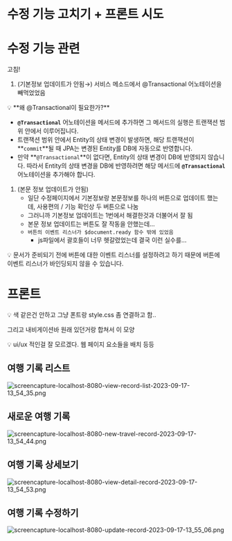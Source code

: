# 수정 기능 고치기 + 프론트 시도

# 수정 기능 관련

고침!

1. (기본정보 업데이트가 안됨→) 서비스 메소드에서 @Transactional 어노테이션을 빼먹었었음

<aside>
💡 **왜 @Transactional이 필요한가?**

- **`@Transactional`** 어노테이션을 메서드에 추가하면 그 메서드의 실행은 트랜잭션 범위 안에서 이루어집니다.
- 트랜잭션 범위 안에서 Entity의 상태 변경이 발생하면, 해당 트랜잭션이 **`commit`**될 때 JPA는 변경된 Entity를 DB에 자동으로 반영합니다.
- 만약 **`@Transactional`**이 없다면, Entity의 상태 변경이 DB에 반영되지 않습니다. 따라서 Entity의 상태 변경을 DB에 반영하려면 해당 메서드에 **`@Transactional`** 어노테이션을 추가해야 합니다.
</aside>

1. (본문 정보 업데이트가 안됨)
    - 일단 수정페이지에서 기본정보랑 본문정보를 하나의 버튼으로 업데이트 했는데, 사용편의 / 기능 확인상 두 버튼으로 나눔
    - 그러니까 기본정보 업데이트는 1번에서 해결한것과 더불어서 잘 됨
    - 본문 정보 업데이트는 버튼도 잘 작동을 안했는데…
    - `버튼의 이벤트 리스너가 $document.ready 함수 밖에 있었음`
        - js파일에서 괄호들이 너무 헷갈렸었는데 결국 이런 실수를…

<aside>
💡  문서가 준비되기 전에 버튼에 대한 이벤트 리스너를 설정하려고 하기 때문에 버튼에 이벤트 리스너가 바인딩되지 않을 수 있습니다.

</aside>

# 프론트

<aside>
💡 색 같은건 안하고 그냥 폰트랑 style.css 좀 연결하고 함..

그리고 내비게이션바 원래 있던거랑 합쳐서 이 모양

</aside>

<aside>
💡 ui/ux 적인걸 잘 모르겠다. 웹 페이지 요소들을 배치 등등

</aside>

## 여행 기록 리스트

![screencapture-localhost-8080-view-record-list-2023-09-17-13_54_35.png](%E1%84%89%E1%85%AE%E1%84%8C%E1%85%A5%E1%86%BC%20%E1%84%80%E1%85%B5%E1%84%82%E1%85%B3%E1%86%BC%20%E1%84%80%E1%85%A9%E1%84%8E%E1%85%B5%E1%84%80%E1%85%B5%20+%20%E1%84%91%E1%85%B3%E1%84%85%E1%85%A9%E1%86%AB%E1%84%90%E1%85%B3%20%E1%84%89%E1%85%B5%E1%84%83%E1%85%A9%20ef30efae47b946c5acbf3e8ec5d9c480/screencapture-localhost-8080-view-record-list-2023-09-17-13_54_35.png)

## 새로운 여행 기록

![screencapture-localhost-8080-new-travel-record-2023-09-17-13_54_44.png](%E1%84%89%E1%85%AE%E1%84%8C%E1%85%A5%E1%86%BC%20%E1%84%80%E1%85%B5%E1%84%82%E1%85%B3%E1%86%BC%20%E1%84%80%E1%85%A9%E1%84%8E%E1%85%B5%E1%84%80%E1%85%B5%20+%20%E1%84%91%E1%85%B3%E1%84%85%E1%85%A9%E1%86%AB%E1%84%90%E1%85%B3%20%E1%84%89%E1%85%B5%E1%84%83%E1%85%A9%20ef30efae47b946c5acbf3e8ec5d9c480/screencapture-localhost-8080-new-travel-record-2023-09-17-13_54_44.png)

## 여행 기록 상세보기

![screencapture-localhost-8080-view-detail-record-2023-09-17-13_54_53.png](%E1%84%89%E1%85%AE%E1%84%8C%E1%85%A5%E1%86%BC%20%E1%84%80%E1%85%B5%E1%84%82%E1%85%B3%E1%86%BC%20%E1%84%80%E1%85%A9%E1%84%8E%E1%85%B5%E1%84%80%E1%85%B5%20+%20%E1%84%91%E1%85%B3%E1%84%85%E1%85%A9%E1%86%AB%E1%84%90%E1%85%B3%20%E1%84%89%E1%85%B5%E1%84%83%E1%85%A9%20ef30efae47b946c5acbf3e8ec5d9c480/screencapture-localhost-8080-view-detail-record-2023-09-17-13_54_53.png)

## 여행 기록 수정하기

![screencapture-localhost-8080-update-record-2023-09-17-13_55_06.png](%E1%84%89%E1%85%AE%E1%84%8C%E1%85%A5%E1%86%BC%20%E1%84%80%E1%85%B5%E1%84%82%E1%85%B3%E1%86%BC%20%E1%84%80%E1%85%A9%E1%84%8E%E1%85%B5%E1%84%80%E1%85%B5%20+%20%E1%84%91%E1%85%B3%E1%84%85%E1%85%A9%E1%86%AB%E1%84%90%E1%85%B3%20%E1%84%89%E1%85%B5%E1%84%83%E1%85%A9%20ef30efae47b946c5acbf3e8ec5d9c480/screencapture-localhost-8080-update-record-2023-09-17-13_55_06.png)